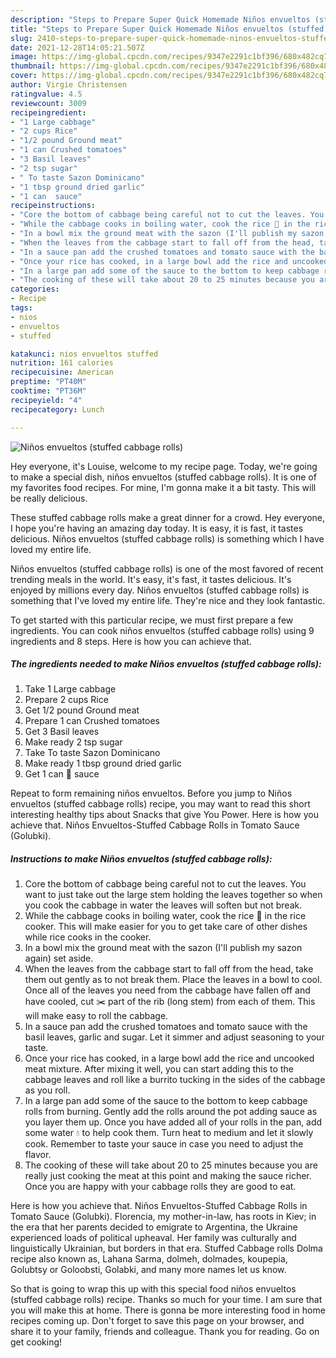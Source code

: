 ```yaml
---
description: "Steps to Prepare Super Quick Homemade Niños envueltos (stuffed cabbage rolls)"
title: "Steps to Prepare Super Quick Homemade Niños envueltos (stuffed cabbage rolls)"
slug: 2410-steps-to-prepare-super-quick-homemade-ninos-envueltos-stuffed-cabbage-rolls
date: 2021-12-28T14:05:21.507Z
image: https://img-global.cpcdn.com/recipes/9347e2291c1bf396/680x482cq70/ninos-envueltos-stuffed-cabbage-rolls-recipe-main-photo.jpg
thumbnail: https://img-global.cpcdn.com/recipes/9347e2291c1bf396/680x482cq70/ninos-envueltos-stuffed-cabbage-rolls-recipe-main-photo.jpg
cover: https://img-global.cpcdn.com/recipes/9347e2291c1bf396/680x482cq70/ninos-envueltos-stuffed-cabbage-rolls-recipe-main-photo.jpg
author: Virgie Christensen
ratingvalue: 4.5
reviewcount: 3009
recipeingredient:
- "1 Large cabbage"
- "2 cups Rice"
- "1/2 pound Ground meat"
- "1 can Crushed tomatoes"
- "3 Basil leaves"
- "2 tsp sugar"
- " To taste Sazon Dominicano"
- "1 tbsp ground dried garlic"
- "1 can  sauce"
recipeinstructions:
- "Core the bottom of cabbage being careful not to cut the leaves. You want to just take out the large stem holding the leaves together so when you cook the cabbage in water the leaves will soften but not break."
- "While the cabbage cooks in boiling water, cook the rice 🍚 in the rice cooker. This will make easier for you to get take care of other dishes while rice cooks in the cooker."
- "In a bowl mix the ground meat with the sazon (I'll publish my sazon again) set aside."
- "When the leaves from the cabbage start to fall off from the head, take them out gently as to not break them. Place the leaves in a bowl to cool. Once all of the leaves you need from the cabbage have fallen off and have cooled, cut ✂️ part of the rib (long stem) from each of them. This will make easy to roll the cabbage."
- "In a sauce pan add the crushed tomatoes and tomato sauce with the basil leaves, garlic and sugar. Let it simmer and adjust seasoning to your taste."
- "Once your rice has cooked, in a large bowl add the rice and uncooked meat mixture. After mixing it well, you can start adding this to the cabbage leaves and roll like a burrito tucking in the sides of the cabbage as you roll."
- "In a large pan add some of the sauce to the bottom to keep cabbage rolls from burning. Gently add the rolls around the pot adding sauce as you layer them up. Once you have added all of your rolls in the pan, add some water 💧 to help cook them. Turn heat to medium and let it slowly cook. Remember to taste your sauce in case you need to adjust the flavor."
- "The cooking of these will take about 20 to 25 minutes because you are really just cooking the meat at this point and making the sauce richer. Once you are happy with your cabbage rolls they are good to eat."
categories:
- Recipe
tags:
- nios
- envueltos
- stuffed

katakunci: nios envueltos stuffed 
nutrition: 161 calories
recipecuisine: American
preptime: "PT40M"
cooktime: "PT36M"
recipeyield: "4"
recipecategory: Lunch

---
```



![Niños envueltos (stuffed cabbage rolls)](https://img-global.cpcdn.com/recipes/9347e2291c1bf396/680x482cq70/ninos-envueltos-stuffed-cabbage-rolls-recipe-main-photo.jpg)

Hey everyone, it's Louise, welcome to my recipe page. Today, we're going to make a special dish, niños envueltos (stuffed cabbage rolls). It is one of my favorites food recipes. For mine, I'm gonna make it a bit tasty. This will be really delicious.

These stuffed cabbage rolls make a great dinner for a crowd. Hey everyone, I hope you're having an amazing day today. It is easy, it is fast, it tastes delicious. Niños envueltos (stuffed cabbage rolls) is something which I have loved my entire life.

Niños envueltos (stuffed cabbage rolls) is one of the most favored of recent trending meals in the world. It's easy, it's fast, it tastes delicious. It's enjoyed by millions every day. Niños envueltos (stuffed cabbage rolls) is something that I've loved my entire life. They're nice and they look fantastic.


To get started with this particular recipe, we must first prepare a few ingredients. You can cook niños envueltos (stuffed cabbage rolls) using 9 ingredients and 8 steps. Here is how you can achieve that.

<!--inarticleads1-->

##### The ingredients needed to make Niños envueltos (stuffed cabbage rolls):

1. Take 1 Large cabbage
1. Prepare 2 cups Rice
1. Get 1/2 pound Ground meat
1. Prepare 1 can Crushed tomatoes
1. Get 3 Basil leaves
1. Make ready 2 tsp sugar
1. Take  To taste Sazon Dominicano
1. Make ready 1 tbsp ground dried garlic
1. Get 1 can 🍅 sauce


Repeat to form remaining niños envueltos. Before you jump to Niños envueltos (stuffed cabbage rolls) recipe, you may want to read this short interesting healthy tips about Snacks that give You Power. Here is how you achieve that. Niños Envueltos-Stuffed Cabbage Rolls in Tomato Sauce (Golubki). 

<!--inarticleads2-->

##### Instructions to make Niños envueltos (stuffed cabbage rolls):

1. Core the bottom of cabbage being careful not to cut the leaves. You want to just take out the large stem holding the leaves together so when you cook the cabbage in water the leaves will soften but not break.
1. While the cabbage cooks in boiling water, cook the rice 🍚 in the rice cooker. This will make easier for you to get take care of other dishes while rice cooks in the cooker.
1. In a bowl mix the ground meat with the sazon (I'll publish my sazon again) set aside.
1. When the leaves from the cabbage start to fall off from the head, take them out gently as to not break them. Place the leaves in a bowl to cool. Once all of the leaves you need from the cabbage have fallen off and have cooled, cut ✂️ part of the rib (long stem) from each of them. This will make easy to roll the cabbage.
1. In a sauce pan add the crushed tomatoes and tomato sauce with the basil leaves, garlic and sugar. Let it simmer and adjust seasoning to your taste.
1. Once your rice has cooked, in a large bowl add the rice and uncooked meat mixture. After mixing it well, you can start adding this to the cabbage leaves and roll like a burrito tucking in the sides of the cabbage as you roll.
1. In a large pan add some of the sauce to the bottom to keep cabbage rolls from burning. Gently add the rolls around the pot adding sauce as you layer them up. Once you have added all of your rolls in the pan, add some water 💧 to help cook them. Turn heat to medium and let it slowly cook. Remember to taste your sauce in case you need to adjust the flavor.
1. The cooking of these will take about 20 to 25 minutes because you are really just cooking the meat at this point and making the sauce richer. Once you are happy with your cabbage rolls they are good to eat.


Here is how you achieve that. Niños Envueltos-Stuffed Cabbage Rolls in Tomato Sauce (Golubki). Florencia, my mother-in-law, has roots in Kiev; in the era that her parents decided to emigrate to Argentina, the Ukraine experienced loads of political upheaval. Her family was culturally and linguistically Ukrainian, but borders in that era. Stuffed Cabbage rolls Dolma recipe also known as, Lahana Sarma, dolmeh, dolmades, koupepia, Golubtsy or Goloobsti, Golabki, and many more names let us know. 

So that is going to wrap this up with this special food niños envueltos (stuffed cabbage rolls) recipe. Thanks so much for your time. I am sure that you will make this at home. There is gonna be more interesting food in home recipes coming up. Don't forget to save this page on your browser, and share it to your family, friends and colleague. Thank you for reading. Go on get cooking!
